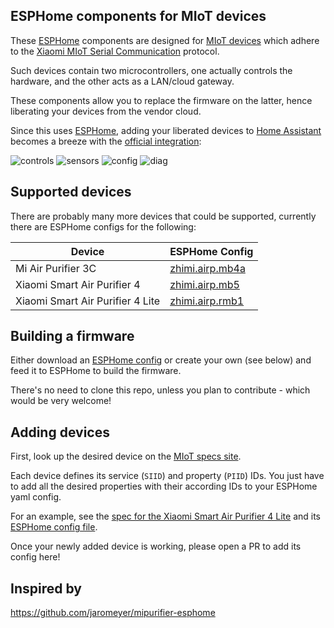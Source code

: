 ## ESPHome components for MIoT devices

These [ESPHome](https://esphome.io/) components are designed for [MIoT devices](https://home.miot-spec.com/) which adhere to the [Xiaomi MIoT Serial Communication](https://github.com/blakadder/miot) protocol.

Such devices contain two microcontrollers, one actually controls the hardware, and the other acts as a LAN/cloud gateway.

These components allow you to replace the firmware on the latter, hence liberating your devices from the vendor cloud.

Since this uses [ESPHome](https://esphome.io/), adding your liberated devices to [Home Assistant](https://www.home-assistant.io/) becomes a breeze with the [official integration](https://www.home-assistant.io/integrations/esphome/):

![controls](https://github.com/dhewg/esphome-miot/assets/605548/279d997c-54d0-48df-9a50-9b2971350077)
![sensors](https://github.com/dhewg/esphome-miot/assets/605548/59bd38e6-13a7-41d9-a794-1ab3af165d0b)
![config](https://github.com/dhewg/esphome-miot/assets/605548/a834ad8a-0a83-4559-8d53-7538449e51d5)
![diag](https://github.com/dhewg/esphome-miot/assets/605548/6e73d82a-2c9d-4775-a065-49198f611811)

## Supported devices

There are probably many more devices that could be supported, currently there are ESPHome configs for the following:

Device | ESPHome Config
---|---
Mi Air Purifier 3C | [zhimi.airp.mb4a](config/zhimi.airp.mb4a.yaml)
Xiaomi Smart Air Purifier 4 | [zhimi.airp.mb5](config/zhimi.airp.mb5.yaml)
Xiaomi Smart Air Purifier 4 Lite | [zhimi.airp.rmb1](config/zhimi.airp.rmb1.yaml)

## Building a firmware

Either download an [ESPHome config](config/) or create your own (see below) and feed it to ESPHome to build the firmware.

There's no need to clone this repo, unless you plan to contribute - which would be very welcome!

## Adding devices

First, look up the desired device on the [MIoT specs site](https://home.miot-spec.com/).

Each device defines its service (`SIID`) and property (`PIID`) IDs. You just have to add all the desired properties with their according IDs to your ESPHome yaml config.

For an example, see the [spec for the Xiaomi Smart Air Purifier 4 Lite](https://home.miot-spec.com/spec?type=urn%3Amiot-spec-v2%3Adevice%3Aair-purifier%3A0000A007%3Azhimi-rmb1%3A2) and its [ESPHome config file](config/zhimi.airp.rmb1.yaml).

Once your newly added device is working, please open a PR to add its config here!

## Inspired by
https://github.com/jaromeyer/mipurifier-esphome
